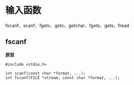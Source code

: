 # 输入函数

fscanf、scanf、fgetc、getc、getchar、fgets、gets、fread

## fscanf

**原型**

```
#include <stdio.h>

int scanf(const char *format, ...);
int fscanf(FILE *stream, const char *format, ...);
```
